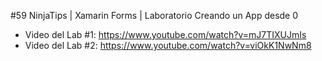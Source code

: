 #59 NinjaTips | Xamarin Forms | Laboratorio Creando un App desde 0

* Video del Lab #1:
https://www.youtube.com/watch?v=mJ7TIXUJmIs
* Video del Lab #2:
https://www.youtube.com/watch?v=viOkK1NwNm8
